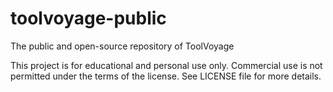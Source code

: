 # toolvoyage-public
The public and open-source repository of ToolVoyage

This project is for educational and personal use only.
Commercial use is not permitted under the terms of the license.
See LICENSE file for more details.
